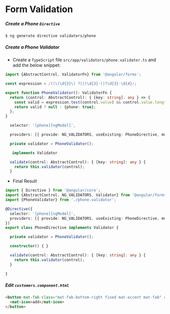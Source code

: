 # Form Validation

##### Create a Phone `Directive`

```
$ ng generate directive validators/phone
```

##### Create a Phone Validator

* Create a `TypeScript` file `src/app/validators/phone.validator.ts` and add the below snippet:

```typescript
import {AbstractControl, ValidatorFn} from '@angular/forms';

const expression = /((\(\d{3}\) ?)|(\d{3}-))?\d{3}-\d{4}/;

export function PhoneValidator(): ValidatorFn {
  return (control: AbstractControl): { [key: string]: any } => {
    const valid = expression.test(control.value) && control.value.length < 14;
    return valid ? null : {phone: true};
  };
}
```


```typescript
  selector: '[phone][ngModel]',
```

```typescript
  providers: [{ provide: NG_VALIDATORS, useExisting: PhoneDirective, multi: true }]
```

```typescript
  private validator = PhoneValidator();
```

```typescript
   implements Validator
```

```typescript
  validate(control: AbstractControl): { [key: string]: any } {
    return this.validator(control);
  }
```

* Final Result

```typescript
import { Directive } from '@angular/core';
import {AbstractControl, NG_VALIDATORS, Validator} from '@angular/forms';
import {PhoneValidator} from './phone.validator';

@Directive({
  selector: '[phone][ngModel]',
  providers: [{ provide: NG_VALIDATORS, useExisting: PhoneDirective, multi: true }]
})
export class PhoneDirective implements Validator {

  private validator = PhoneValidator();

  constructor() { }

  validate(control: AbstractControl): { [key: string]: any } {
    return this.validator(control);
  }

}
```



##### Edit `customers.component.html`

```html
<button mat-fab class="mat-fab-bottom-right fixed mat-accent mat-fab" routerLink="/customers/create">
  <mat-icon>add</mat-icon>
</button>
```
